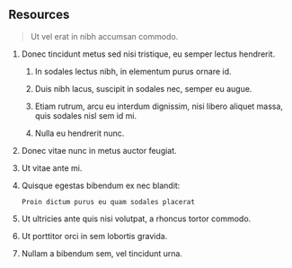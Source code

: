 ## Resources

> Ut vel erat in nibh accumsan commodo. 

1. Donec tincidunt metus sed nisi tristique, eu semper lectus hendrerit. 

    1. In sodales lectus nibh, in elementum purus ornare id. 

    1. Duis nibh lacus, suscipit in sodales nec, semper eu augue. 

    1. Etiam rutrum, arcu eu interdum dignissim, nisi libero aliquet massa, quis sodales nisl sem id mi. 

    1. Nulla eu hendrerit nunc. 

1. Donec vitae nunc in metus auctor feugiat. 

1. Ut vitae ante mi. 

1. Quisque egestas bibendum ex nec blandit:

    ```
    Proin dictum purus eu quam sodales placerat
    ```
    
1. Ut ultricies ante quis nisi volutpat, a rhoncus tortor commodo. 

1. Ut porttitor orci in sem lobortis gravida. 

1. Nullam a bibendum sem, vel tincidunt urna.